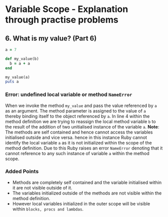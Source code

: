 # Variable Scope - Explanation through practise problems

## 6. What is my value? (Part 6)

```ruby
a = 7

def my_value(b)
  b = a + a
end

my_value(a)
puts a
```

### Error: undefined local variable or method `NameError`

When we invoke the method `my_value` and pass the value referenced by `a` as an argument. The method parameter is assigned to the value of `a` thereby binding itself to the object referenced  by `a`. In line 4 within the method definition we are trying to reassign the local method variable `b` to the result of the addition of two unitialised instance of the variable `a`. **Note**: The methods are self contained and hence cannot access the variables initialised outside and vice versa. hence in this instance Ruby cannot identify the local variable `a` as it is not initialized within the scope of the method definition. Due to this Ruby raises an error `NameError` denoting that it cannot reference to any such instance of variable `a` within the method scope.

### Added Points
- Methods are completely self contained and the variable initialised within it are not visible outside of it.
- The variables initialized outside of the methods are not visible within the method definition.
- However local variables initialized in the outer scope will be visible within `blocks, procs and lambdas`.
